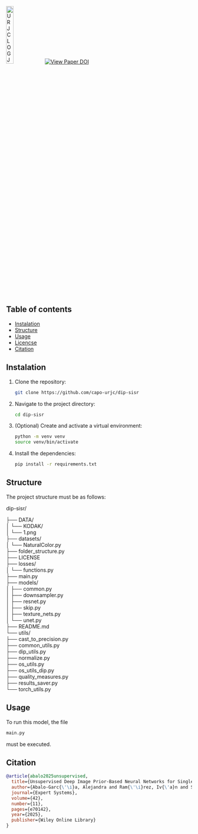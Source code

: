 <img src="https://github.com/user-attachments/assets/53b39e41-0230-4d47-a404-f2daa143b3cd" alt="URJCLOG JPG-removebg-preview" width="20%">
<a href="https://onlinelibrary.wiley.com/doi/10.1111/exsy.70142" target="_blank">
    <img src="https://img.shields.io/badge/View%20Paper-DOI-blue?style=for-the-badge&logo=wiley" alt="View Paper DOI">
  </a>


## Table of contents

- [Instalation](#instalation)
- [Structure](#Structure)
- [Usage](#usage)
- [Licencse](#licencia)
- [Citation](#citation)

## Instalation

1. Clone the repository:

   ```bash
   git clone https://github.com/capo-urjc/dip-sisr

2. Navigate to the project directory:

   ```bash
   cd dip-sisr

3. (Optional) Create and activate a virtual environment:
   ```bash
   python -m venv venv
   source venv/bin/activate  
   
4. Install the dependencies:
   ```bash
   pip install -r requirements.txt


## Structure
The project structure must be as follows:

dip-sisr/

├── DATA/  
│   └── KODAK/  
│       └── 1.png  
├── datasets/  
│   └── NaturalColor.py  
├── folder_structure.py  
├── LICENSE  
├── losses/  
│   └── functions.py  
├── main.py  
├── models/  
│   ├── common.py  
│   ├── downsampler.py  
│   ├── resnet.py  
│   ├── skip.py  
│   ├── texture_nets.py  
│   └── unet.py  
├── README.md  
└── utils/  
    ├── cast_to_precision.py  
    ├── common_utils.py  
    ├── dip_utils.py  
    ├── normalize.py  
    ├── os_utils.py  
    ├── os_utils_dip.py  
    ├── quality_measures.py  
    ├── results_saver.py  
    └── torch_utils.py  


## Usage
To run this model, the file 
   ```bash
   main.py
   ```

must be executed.  

## Citation
```bibtex
@article{abalo2025unsupervised,
  title={Unsupervised Deep Image Prior-Based Neural Networks for Single Image Super-Resolution: Comparative Analysis and Modelling Guidelines},
  author={Abalo-Garc{\'\i}a, Alejandra and Ram{\'\i}rez, Iv{\'a}n and Schiavi, Emanuele},
  journal={Expert Systems},
  volume={42},
  number={11},
  pages={e70142},
  year={2025},
  publisher={Wiley Online Library}
}



